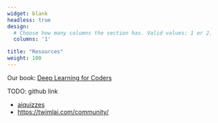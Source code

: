 ```yaml
---
widget: blank
headless: true
design:
  # Choose how many columns the section has. Valid values: 1 or 2.
  columns: '1'

title: "Resources"
weight: 100
---
```


Our book: [Deep Learning for Coders](https://www.amazon.com/Deep-Learning-Coders-fastai-PyTorch/dp/1492045527/)

TODO: github link


* [aiquizzes](https://aiquizzes.com/)
* <https://twimlai.com/community/>

